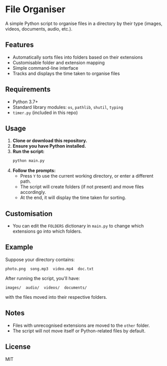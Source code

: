 # File Organiser

A simple Python script to organise files in a directory by their type (images, videos, documents, audio, etc.).

## Features
- Automatically sorts files into folders based on their extensions
- Customisable folder and extension mapping
- Simple command-line interface
- Tracks and displays the time taken to organise files

## Requirements
- Python 3.7+
- Standard library modules: `os`, `pathlib`, `shutil`, `typing`
- `timer.py` (included in this repo)

## Usage
1. **Clone or download this repository.**
2. **Ensure you have Python installed.**
3. **Run the script:**
   ```bash
   python main.py
   ```
4. **Follow the prompts:**
   - Press `Y` to use the current working directory, or enter a different path.
   - The script will create folders (if not present) and move files accordingly.
   - At the end, it will display the time taken for sorting.

## Customisation
- You can edit the `FOLDERS` dictionary in `main.py` to change which extensions go into which folders.

## Example
Suppose your directory contains:
```
photo.png  song.mp3  video.mp4  doc.txt
```
After running the script, you'll have:
```
images/  audio/  videos/  documents/
```
with the files moved into their respective folders.

## Notes
- Files with unrecognised extensions are moved to the `other` folder.
- The script will not move itself or Python-related files by default.

## License
MIT 